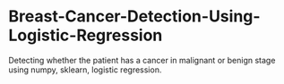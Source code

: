 # Breast-Cancer-Detection-Using-Logistic-Regression
Detecting whether the patient has a cancer in malignant or benign stage using numpy, sklearn, logistic regression.
